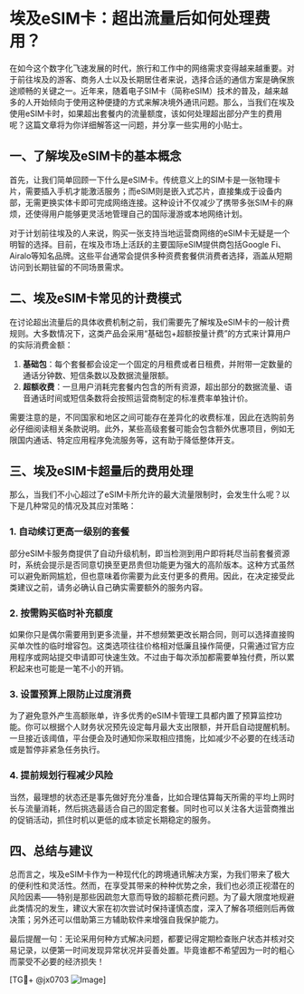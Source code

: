 # 埃及eSIM卡：超出流量后如何处理费用？

在如今这个数字化飞速发展的时代，旅行和工作中的网络需求变得越来越重要。对于前往埃及的游客、商务人士以及长期居住者来说，选择合适的通信方案是确保旅途顺畅的关键之一。近年来，随着电子SIM卡（简称eSIM）技术的普及，越来越多的人开始倾向于使用这种便捷的方式来解决境外通讯问题。那么，当我们在埃及使用eSIM卡时，如果超出套餐内的流量额度，该如何处理超出部分产生的费用呢？这篇文章将为你详细解答这一问题，并分享一些实用的小贴士。

## 一、了解埃及eSIM卡的基本概念

首先，让我们简单回顾一下什么是eSIM卡。传统意义上的SIM卡是一张物理卡片，需要插入手机才能激活服务；而eSIM则是嵌入式芯片，直接集成于设备内部，无需更换实体卡即可完成网络连接。这种设计不仅减少了携带多张SIM卡的麻烦，还使得用户能够更灵活地管理自己的国际漫游或本地网络计划。

对于计划前往埃及的人来说，购买一张支持当地运营商网络的eSIM卡无疑是一个明智的选择。目前，在埃及市场上活跃的主要国际eSIM提供商包括Google Fi、Airalo等知名品牌。这些平台通常会提供多种资费套餐供消费者选择，涵盖从短期访问到长期驻留的不同场景需求。

## 二、埃及eSIM卡常见的计费模式

在讨论超出流量后的具体收费机制之前，我们需要先了解埃及eSIM卡的一般计费规则。大多数情况下，这类产品会采用“基础包+超额按量计费”的方式来计算用户的实际消费金额：

1. **基础包**：每个套餐都会设定一个固定的月租费或者日租费，并附带一定数量的通话分钟数、短信条数以及数据流量限额。
2. **超额收费**：一旦用户消耗完套餐内包含的所有资源，超出部分的数据流量、语音通话时间或短信条数将会按照运营商制定的标准费率单独计价。

需要注意的是，不同国家和地区之间可能存在差异化的收费标准，因此在选购前务必仔细阅读相关条款说明。此外，某些高级套餐可能会包含额外优惠项目，例如无限国内通话、特定应用程序免流服务等，这有助于降低整体开支。

## 三、埃及eSIM卡超量后的费用处理

那么，当我们不小心超过了eSIM卡所允许的最大流量限制时，会发生什么呢？以下是几种常见的情况及其应对策略：

### 1. 自动续订更高一级别的套餐
部分eSIM卡服务商提供了自动升级机制，即当检测到用户即将耗尽当前套餐资源时，系统会提示是否同意切换至更昂贵但功能更为强大的高阶版本。这种方式虽然可以避免断网尴尬，但也意味着你需要为此支付更多的费用。因此，在决定接受此类建议之前，请务必确认自己确实需要额外的服务内容。

### 2. 按需购买临时补充额度
如果你只是偶尔需要用到更多流量，并不想频繁更改长期合同，则可以选择直接购买单次性的临时增容包。这类选项往往价格相对低廉且操作简便，只需通过官方应用程序或网站提交申请即可快速生效。不过由于每次添加都需要单独付费，所以累积起来也可能是一笔不小的开销。

### 3. 设置预算上限防止过度消费
为了避免意外产生高额账单，许多优秀的eSIM卡管理工具都内置了预算监控功能。你可以根据个人财务状况预先设定每月最大支出限额，并开启自动提醒机制。一旦接近该阈值，平台便会及时通知你采取相应措施，比如减少不必要的在线活动或是暂停非紧急任务执行。

### 4. 提前规划行程减少风险
当然，最理想的状态还是事先做好充分准备，比如合理估算每天所需的平均上网时长与流量消耗，然后挑选最适合自己的固定套餐。同时也可以关注各大运营商推出的促销活动，抓住时机以更低的成本锁定长期稳定的服务。

## 四、总结与建议

总而言之，埃及eSIM卡作为一种现代化的跨境通讯解决方案，为我们带来了极大的便利性和灵活性。然而，在享受其带来的种种优势之余，我们也必须正视潜在的风险因素——特别是那些因疏忽大意而导致的超额花费问题。为了最大限度地规避此类情况的发生，建议大家在初次尝试时保持谨慎态度，深入了解各项细则后再做决策；另外还可以借助第三方辅助软件来增强自我保护能力。

最后提醒一句：无论采用何种方式解决问题，都要记得定期检查账户状态并核对交易记录，以便第一时间发现异常状况并妥善处置。毕竟谁都不希望因为一时的粗心而蒙受不必要的经济损失！

[TG💪+ @jx0703 ![Image](https://github.com/user-attachments/assets/dbca1d08-cadb-493c-b0ec-ad6f7a83f270)]